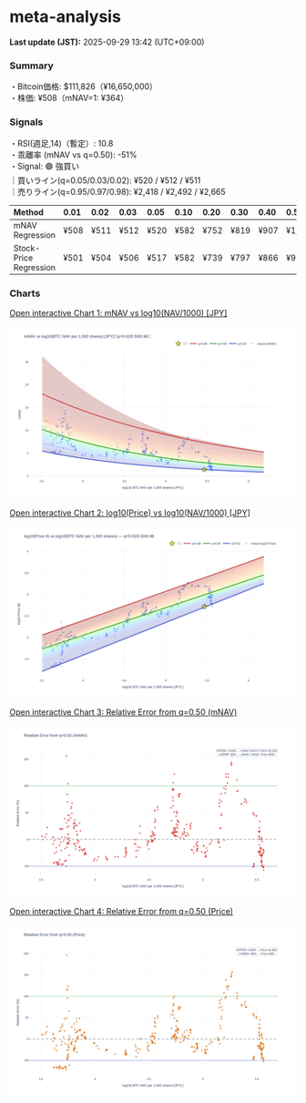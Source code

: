 # meta-analysis


<!--REPORT:START-->
**Last update (JST):** 2025-09-29 13:42 (UTC+09:00)

### Summary
・Bitcoin価格: $111,826（¥16,650,000）  
・株価: ¥508（mNAV=1: ¥364）

### Signals
・RSI(週足,14)（暫定）: 10.8  
・乖離率 (mNAV vs q=0.50): -51%  
・Signal: 🟣 強買い  
｜買いライン(q=0.05/0.03/0.02): ¥520 / ¥512 / ¥511  
｜売りライン(q=0.95/0.97/0.98): ¥2,418 / ¥2,492 / ¥2,665

| Method                 | 0.01   | 0.02   | 0.03   | 0.05   | 0.10   | 0.20   | 0.30   | 0.40   | 0.50   | 0.60   | 0.70   | 0.80   | 0.90   | 0.95   | 0.97   | 0.98   | 0.99   |
|:-----------------------|:-------|:-------|:-------|:-------|:-------|:-------|:-------|:-------|:-------|:-------|:-------|:-------|:-------|:-------|:-------|:-------|:-------|
| mNAV Regression        | ¥508   | ¥511   | ¥512   | ¥520   | ¥582   | ¥752   | ¥819   | ¥907   | ¥1,065 | ¥1,220 | ¥1,333 | ¥1,681 | ¥2,184 | ¥2,418 | ¥2,492 | ¥2,665 | ¥2,649 |
| Stock-Price Regression | ¥501   | ¥504   | ¥506   | ¥517   | ¥582   | ¥739   | ¥797   | ¥866   | ¥981   | ¥1,083 | ¥1,238 | ¥1,606 | ¥2,013 | ¥2,256 | ¥2,250 | ¥2,453 | ¥2,469 |

### Charts
[Open interactive Chart 1: mNAV vs log10(NAV/1000) [JPY]](https://tkzm240.github.io/meta-analysis/fig1.html)

![fig1](assets/fig1.png)

[Open interactive Chart 2: log10(Price) vs log10(NAV/1000) [JPY]](https://tkzm240.github.io/meta-analysis/fig2.html)

![fig2](assets/fig2.png)

[Open interactive Chart 3: Relative Error from q=0.50 (mNAV)](https://tkzm240.github.io/meta-analysis/fig3.html)

![fig3](assets/fig3.png)

[Open interactive Chart 4: Relative Error from q=0.50 (Price)](https://tkzm240.github.io/meta-analysis/fig4.html)

![fig4](assets/fig4.png)
<!--REPORT:END-->
